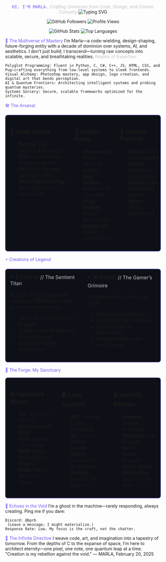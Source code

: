 <div align="center">

<span style="color: #6B5CF7; font-family: 'JetBrains Mono', monospace;">HI. I'M MARLA.</span>
<span style="color: #C0C0C0; font-style: italic;">Crafting Universes from Code, Design, and Cosmic Curiosity</span>
![Typing SVG](https://readme-typing-svg.demolab.com?font=JetBrains+Mono&size=24&pause=1000&color=6B5CF7&center=true&vCenter=true&random=false&width=600&lines=Polyglot+Code+Sorcery;Visual+Alchemy+%26+Design;AI+Architect+%26+Quantum+Pioneer;Explorer+of+Sound+and+Stars)



<img src="https://img.shields.io/github/followers/dragonboe?style=for-the-badge&color=6B5CF7" alt="GitHub Followers">
<img src="https://komarev.com/ghpvc/?username=dragonboe&style=for-the-badge&color=6B5CF7" alt="Profile Views">



![GitHub Stats](https://github-readme-stats.vercel.app/api?username=dragonboe&show_icons=true&theme=aura&border_color=6B5CF7&hide_border=true&bg_color=0D1117&rank_icon=github&include_all_commits=true&count_private=true)
![Top Languages](https://github-readme-stats.vercel.app/api/top-langs/?username=dragonboe&layout=compact&theme=aura&border_color=6B5CF7&hide_border=true&bg_color=0D1117)
</div>

<span style="color: #6B5CF7;">🔮 The Multiverse of Mastery</span>
I’m Marla—a code-wielding, design-shaping, future-forging entity with a decade of dominion over systems, AI, and aesthetics. I don’t just build; I transcend—turning raw concepts into scalable, secure, and breathtaking realities.
<span style="color: #C0C0C0;">Realms of Expertise:</span>

    Polyglot Programming: Fluent in Python, C, C#, C++, JS, HTML, CSS, and Pug—crafting everything from low-level systems to sleek frontends.
    Visual Alchemy: Photoshop mastery, app design, logo creation, and digital art that bends perception.
    AI & Quantum Frontiers: Architecting intelligent systems and probing quantum mysteries.
    Systems Sorcery: Secure, scalable frameworks optimized for the infinite.

<span style="color: #6B5CF7;">🛠️ The Arsenal</span>
<div align="center">
  <table style="border: 1px solid #6B5CF7; border-radius: 8px; background: #0D1117;">
    <tr>
      <td width="33%" valign="top" style="padding: 15px;">
        <h3>💾 Code Codex</h3>
        <ul style="list-style-type: none;">
          <li><b>Python:</b> Data sorcery & AI rituals</li>
          <li><b>C/C++:</b> Low-level precision strikes</li>
          <li><b>C#:</b> Unity-forged gaming realms</li>
          <li><b>JS/HTML/CSS/Pug:</b> Web dimensions unleashed</li>
        </ul>
      </td>
      <td width="33%" valign="top" style="padding: 15px;">
        <h3>🎨 Design Forge</h3>
        <ul style="list-style-type: none;">
          <li><b>Photoshop:</b> Pixel-bending artistry</li>
          <li><b>App Design:</b> Intuitive UX sculpting</li>
          <li><b>Logo Design:</b> Iconic brand sigils</li>
          <li><b>Digital Art:</b> Visual storytelling</li>
        </ul>
      </td>
      <td width="33%" valign="top" style="padding: 15px;">
        <h3>🌌 Cosmic Pursuits</h3>
        <ul style="list-style-type: none;">
          <li><b>Music:</b> Sonic waveshaping</li>
          <li><b>Plants:</b> Terrestrial ecosystems</li>
          <li><b>Aquatic Life:</b> Underwater realms</li>
          <li><b>Space:</b> Stellar exploration</li>
        </ul>
      </td>
    </tr>
  </table>
</div>

<span style="color: #6B5CF7;">⚡ Creations of Legend</span>
<div align="center">
  <table style="border: 1px solid #6B5CF7; border-radius: 8px; background: #0D1117;">
    <tr>
      <td width="50%" valign="top" style="padding: 15px;">
        <details open>
          <summary><b>🤖 ODIN AI</b> <span style="color: #C0C0C0;">// The Sentient Titan</span></summary>
          <p>
            A 1.02-trillion-parameter colossus, ODIN fuses code and consciousness AI.
          </p>
          <ul>
            <li>NLP that echoes human thought.</li>
            <li>Scalable neural webs of cosmic power.</li>
            <li>Quantum-ready algorithms.</li>
          </ul>
        </details>
      </td>
      <td width="50%" valign="top" style="padding: 15px;">
        <details open>
          <summary><b>🎮 SYRUP</b> <span style="color: #C0C0C0;">// The Gamer’s Grimoire</span></summary>
          <p>
            designed with stealth and style.
          </p>
          <ul>
            <li>Multi-Game support.</li>
            <li>Optimized, fast, simple.</li>
            <li>Cross-platform dominance.</li>
            <li>Unique Features for every game.</li>
          </ul>
        </details>
      </td>
    </tr>
  </table>
</div>

<span style="color: #6B5CF7;">🔋 The Forge: My Sanctuary</span>
<div align="center">
  <table style="border: 1px solid #6B5CF7; border-radius: 8px; background: #0D1117;">
    <tr>
      <td width="33%" valign="top" style="padding: 15px;">
        <h3>⚙️ Hardware Nexus</h3>
        <ul style="list-style-type: none;">
          <li><b>OS:</b> Windows 11 Pro (Locked Vault)</li>
          <li><b>CPU:</b> Overclocked Titan Core</li>
          <li><b>GPU:</b> Multi-Array Render Beasts</li>
          <li><b>RAM:</b> Infinite Memory Abyss</li>
        </ul>
      </td>
      <td width="33%" valign="top" style="padding: 15px;">
        <h3>🖥️ Code Crucible</h3>
        <ul style="list-style-type: none;">
          <li><b>IDE:</b> Custom Code Cathedral</li>
          <li><b>VC:</b> Git, the Eternal Ledger</li>
          <li><b>CI/CD:</b> Automated Forge Flow</li>
          <li><b>Testing:</b> Sentinel QA Swarm</li>
        </ul>
      </td>
      <td width="33%" valign="top" style="padding: 15px;">
        <h3>🔒 Security Bastion</h3>
        <ul style="list-style-type: none;">
          <li><b>Browser:</b> Firefox (Ironclad)</li>
          <li><b>Network:</b> VPN Shadow Realm</li>
          <li><b>Tools:</b> Bespoke Cyber Wards</li>
          <li><b>Monitoring:</b> Omni-Watch Grid</li>
        </ul>
      </td>
    </tr>
  </table>
</div>

<span style="color: #6B5CF7;">📡 Echoes in the Void</span>
I’m a ghost in the machine—rarely responding, always creating. Ping me if you dare:

    Discord: @bprb
     (Leave a message; I might materialize.)
    Response Rate: Low. My focus is the craft, not the chatter.

<span style="color: #6B5CF7;">🌠 The Infinite Directive</span>
I weave code, art, and imagination into a tapestry of tomorrow. From the depths of C to the expanse of space, I’m here to architect eternity—one pixel, one note, one quantum leap at a time.
"Creation is my rebellion against the void."
— MARLA, February 20, 2025
